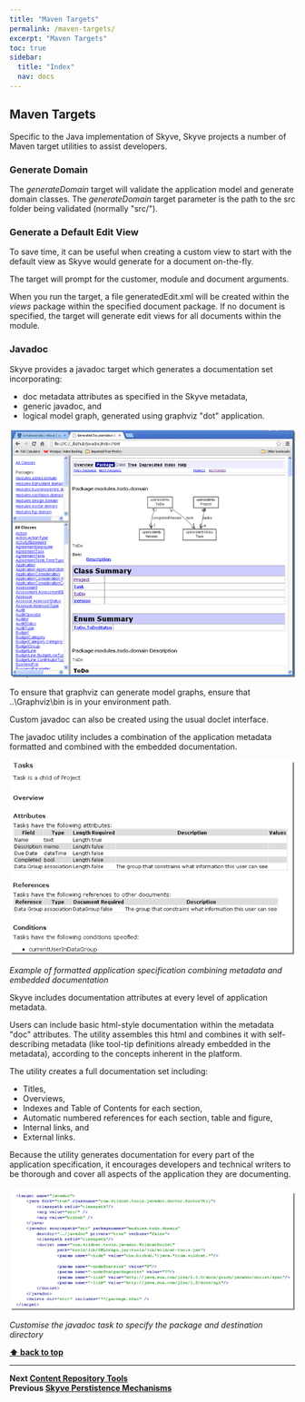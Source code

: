 ```yaml
---
title: "Maven Targets"
permalink: /maven-targets/
excerpt: "Maven Targets"
toc: true
sidebar:
  title: "Index"
  nav: docs
---
```


## Maven Targets

Specific to the Java implementation of Skyve, Skyve projects a number of Maven target utilities to assist
developers.

### Generate Domain

The *generateDomain* target will validate
the application model and generate domain classes. The *generateDomain*
target parameter is the path to the src folder being validated (normally
"src/").

### Generate a Default Edit View

To save time, it can be useful when creating a custom view to start with
the default view as Skyve would generate for a document on-the-fly.

The target will prompt for the customer, module and
document arguments.

When you run the target, a file generatedEdit.xml will be created within the _views_ package within the specified document package.
If no document is specified, the target will generate edit views for all documents within the module.

### Javadoc

Skyve provides a javadoc target which generates a documentation set
incorporating:

-   doc metadata attributes as specified in the Skyve metadata,
-   generic javadoc, and
-   logical model graph, generated using graphviz "dot" application.

![](../assets/images/maven-targets/image164.png)

To ensure that graphviz can generate model graphs, ensure that
..\\Graphviz\\bin is in your environment path.

Custom javadoc can also be created using the usual doclet interface.

The javadoc utility includes a combination of the application metadata
formatted and combined with the embedded documentation.

![](../assets/images/maven-targets/image165.png "Example of formatted application specification combining metadata and embedded documentation")

_Example of formatted application specification combining metadata and embedded documentation_

Skyve includes documentation attributes at every level of application
metadata.

Users can include basic html-style documentation within the metadata
"doc" attributes. The utility assembles this html and combines it with
self-describing metadata (like tool-tip definitions already embedded in
the metadata), according to the concepts inherent in the platform.

The utility creates a full documentation set including:

-   Titles,
-   Overviews,
-   Indexes and Table of Contents for each section,
-   Automatic numbered references for each section, table and figure,
-   Internal links, and
-   External links.

Because the utility generates documentation for every part of the
application specification, it encourages developers and technical
writers to be thorough and cover all aspects of the application they are
documenting.

![](../assets/images/maven-targets/image166.png "Customise the javadoc task to specify the package and destination directory")

_Customise the javadoc task to specify the package and destination directory_

**[⬆ back to top](#contents)**

---
**Next [Content Repository Tools](./../_pages/content-repository-tools.md)**  
**Previous [Skyve Perstistence Mechanisms](./../_pages/skyve-persistence-mechanisms.md)**
